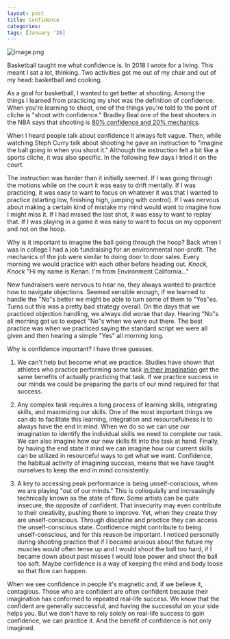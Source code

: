 ```yaml
---
layout: post
title: Confidence
categories:
tags: [January '20]
---
```


![image.png](https://images.unsplash.com/photo-1546519638-68e109498ffc?ixlib=rb-1.2.1&ixid=eyJhcHBfaWQiOjEyMDd9&auto=format&fit=crop&w=767&q=80)

Basketball taught me what confidence is. In 2018 I wrote for a living. This meant I sat a lot, thinking. Two activities got me out of my chair and out of my head: basketball and cooking.

As a goal for basketball, I wanted to get better at shooting. Among the things I learned from practicing my shot was the definition of confidence. When you're learning to shoot, one of the things you're told to the point of cliche is "shoot with confidence." Bradley Beal one of the best shooters in the NBA says that shooting is [80% confidence and 20% mechanics](https://youtu.be/sIZ-kUD2CDc?t=79).

When I heard people talk about confidence it always felt vague. Then, while watching Steph Curry talk about shooting he gave an instruction to "imagine the ball going in when you shoot it." Although the instruction felt a bit like a sports cliche, it was also specific. In the following few days I tried it on the court.

The instruction was harder than it initially seemed. If I was going through the motions while on the court it was easy to drift mentally. If I was practicing, it was easy to want to focus on whatever it was that I wanted to practice (starting low, finishing high, jumping with control). If I was nervous about making a certain kind of mistake my mind would want to imagine how I might miss it. If I had missed the last shot, it was easy to want to replay that. If I was playing in a game it was easy to want to focus on my opponent and not on the hoop.

Why is it important to imagine the ball going through the hoop? Back when I was in college I had a job fundraising for an environmental non-profit. The mechanics of the job were similar to doing door to door sales. Every morning we would practice with each other before heading out. *Knock, Knock* "Hi my name is Kenan. I'm from Environment California..."

New fundraisers were nervous to hear no, they always wanted to practice how to navigate objections. Seemed sensible enough, if we learned to handle the "No"s better we might be able to turn some of them to "Yes"es. Turns out this was a pretty bad strategy overall. On the days that we practiced objection handling, we always did worse that day. Hearing "No"s all morning got us to expect "No"s when we were out there. The best practice was when we practiced saying the standard script we were all given and then hearing a simple "Yes" all morning long.

Why is confidence important? I have three guesses.

1. We can't help but become what we practice. Studies have shown that athletes who practice performing some task [in their imagination](https://www.nytimes.com/2014/02/23/sports/olympics/olympians-use-imagery-as-mental-training.html) get the same benefits of actually practicing that task. If we practice success in our minds we could be preparing the parts of our mind required for that success.

2. Any complex task requires a long process of learning skills, integrating skills, and maximizing our skills. One of the most important things we can do to facilitate this learning, integration and resourcefulness is to always have the end in mind. When we do so we can use our imagination to identify the individual skills we need to complete our task. We can also imagine how our new skills fit into the task at hand. Finally, by having the end state it mind we can imagine how our current skills can be utilized in resourceful ways to get what we want. Confidence, the habitual activity of imagining success, means that we have taught ourselves to keep the end in mind consistently.

3. A key to accessing peak performance is being unself-conscious, when we are playing "out of our minds." This is colloquially and increasingly technically known as the state of flow. Some artists can be quite insecure, the opposite of confident. That insecurity may even contribute to their creativity, pushing them to improve. Yet, when they create they are unself-conscious. Through discipline and practice they can access the unself-conscious state. Confidence might contribute to being unself-conscious, and for this reason be important. I noticed personally during shooting practice that if I became anxious about the future my muscles would often tense up and I would shoot the ball too hard, if I became down about past misses I would lose power and shoot the ball too soft. Maybe confidence is a way of keeping the mind and body loose so that flow can happen.

When we see confidence in people it's magnetic and, if we believe it, contagious. Those who are confident are often confident because their imagination has conformed to repeated real-life success. We know that the confident are generally successful, and having the successful on your side helps you. But we don’t have to rely solely on real-life success to gain confidence, we can practice it. And the benefit of confidence is not only imagined.
